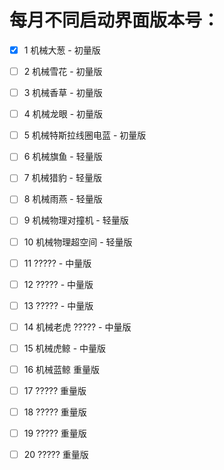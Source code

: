 # 每月不同启动界面版本号：

- [x] 1 机械大葱 - 初量版
- [ ] 2 机械雪花 - 初量版
- [ ] 3 机械香草 - 初量版
- [ ] 4 机械龙眼 - 初量版
- [ ] 5 机械特斯拉线圈电蓝 - 初量版

- [ ] 6 机械旗鱼 - 轻量版
- [ ] 7 机械猎豹 - 轻量版
- [ ] 8 机械雨燕 - 轻量版
- [ ] 9 机械物理对撞机 - 轻量版
- [ ] 10 机械物理超空间 - 轻量版

- [ ] 11 ????? - 中量版
- [ ] 12 ????? - 中量版
- [ ] 13 ????? - 中量版
- [ ] 14 机械老虎 ????? - 中量版
- [ ] 15 机械虎鲸 - 中量版

- [ ] 16 机械蓝鲸 重量版
- [ ] 17 ????? 重量版
- [ ] 18 ????? 重量版
- [ ] 19 ????? 重量版
- [ ] 20 ????? 重量版
 
